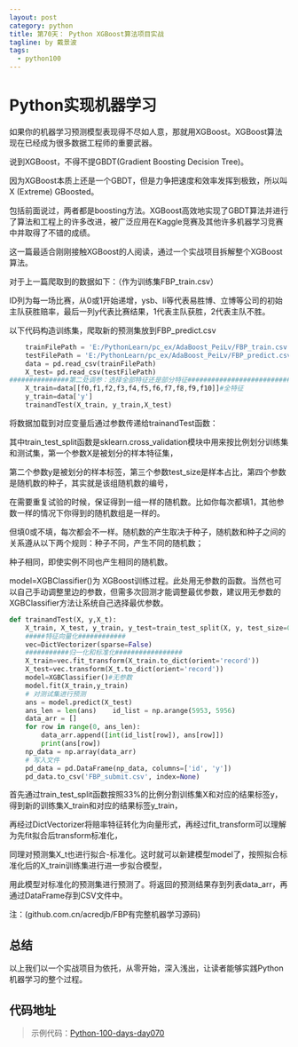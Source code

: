 ```yaml
---
layout: post
category: python
title: 第70天： Python XGBoost算法项目实战
tagline: by 戴景波
tags: 
  - python100
---
```


# Python实现机器学习

如果你的机器学习预测模型表现得不尽如人意，那就用XGBoost。XGBoost算法现在已经成为很多数据工程师的重要武器。

<!--more-->

说到XGBoost，不得不提GBDT(Gradient Boosting Decision Tree)。

因为XGBoost本质上还是一个GBDT，但是力争把速度和效率发挥到极致，所以叫X (Extreme) GBoosted。

包括前面说过，两者都是boosting方法。XGBoost高效地实现了GBDT算法并进行了算法和工程上的许多改进，被广泛应用在Kaggle竞赛及其他许多机器学习竞赛中并取得了不错的成绩。

这一篇最适合刚刚接触XGBoost的人阅读，通过一个实战项目拆解整个XGBoost算法。

对于上一篇爬取到的数据如下：（作为训练集FBP_train.csv）

ID列为每一场比赛，从0或1开始递增，ysb、li等代表易胜博、立博等公司的初始主队获胜赔率，最后一列y代表比赛结果，1代表主队获胜，2代表主队不胜。

以下代码构造训练集，爬取新的预测集放到FBP_predict.csv

```python
    trainFilePath = 'E:/PythonLearn/pc_ex/AdaBoost_PeiLv/FBP_train.csv'
    testFilePath = 'E:/PythonLearn/pc_ex/AdaBoost_PeiLv/FBP_predict.csv'
    data = pd.read_csv(trainFilePath)
    X_test= pd.read_csv(testFilePath)
###############第二处调参：选择全部特征还是部分特征###########################
    X_train=data[[f0,f1,f2,f3,f4,f5,f6,f7,f8,f9,f10]]#全特征
    y_train=data['y']
    trainandTest(X_train, y_train,X_test)
```

将数据加载到对应变量后通过参数传递给trainandTest函数：

其中train_test_split函数是sklearn.cross_validation模块中用来按比例划分训练集和测试集，第一个参数X是被划分的样本特征集，

第二个参数y是被划分的样本标签，第三个参数test_size是样本占比，第四个参数是随机数的种子，其实就是该组随机数的编号，

在需要重复试验的时候，保证得到一组一样的随机数。比如你每次都填1，其他参数一样的情况下你得到的随机数组是一样的。

但填0或不填，每次都会不一样。随机数的产生取决于种子，随机数和种子之间的关系遵从以下两个规则：种子不同，产生不同的随机数；

种子相同，即使实例不同也产生相同的随机数。

model=XGBClassifier()为 XGBoost训练过程。此处用无参数的函数。当然也可以自己手动调整里边的参数，但需多次回测才能调整最优参数，建议用无参数的XGBClassifier方法让系统自己选择最优参数。

```python
def trainandTest(X, y,X_t):
    X_train, X_test, y_train, y_test=train_test_split(X, y, test_size=0.33, random_state=7)   
    #####特征向量化############
    vec=DictVectorizer(sparse=False)
    ###########归一化和标准化#################
    X_train=vec.fit_transform(X_train.to_dict(orient='record'))
    X_test=vec.transform(X_t.to_dict(orient='record'))
    model=XGBClassifier()#无参数
    model.fit(X_train,y_train)
    # 对测试集进行预测
    ans = model.predict(X_test)
    ans_len = len(ans)    id_list = np.arange(5953, 5956)
    data_arr = []
    for row in range(0, ans_len):
        data_arr.append([int(id_list[row]), ans[row]])
        print(ans[row])
    np_data = np.array(data_arr)
    # 写入文件
    pd_data = pd.DataFrame(np_data, columns=['id', 'y'])
    pd_data.to_csv('FBP_submit.csv', index=None)
```

首先通过train_test_split函数按照33%的比例分割训练集X和对应的结果标签y，得到新的训练集X_train和对应的结果标签y_train，

再经过DictVectorizer将赔率特征转化为向量形式，再经过fit_transform可以理解为先fit拟合后transform标准化，

同理对预测集X_t也进行拟合-标准化。这时就可以新建模型model了，按照拟合标准化后的X_train训练集进行进一步拟合模型，

用此模型对标准化的预测集进行预测了。将返回的预测结果存到列表data_arr，再通过DataFrame存到CSV文件中。

注：(github.com.cn/acredjb/FBP有完整机器学习源码)

## 总结

以上我们以一个实战项目为依托，从零开始，深入浅出，让读者能够实践Python机器学习的整个过程。

## 代码地址


> 示例代码：[Python-100-days-day070](https://github.com/JustDoPython/python-100-day/tree/master/day-070)

